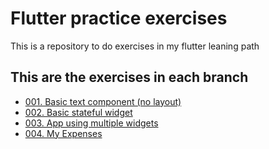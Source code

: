 # Flutter practice exercises

This is a repository to do exercises in my flutter leaning path

## This are the exercises in each branch
- [001. Basic text component (no layout)](https://github.com/htenjo/flutter_demos/tree/lesson/001_basic_text_without_layout)
- [002. Basic stateful widget](https://github.com/htenjo/flutter_demos/tree/lesson/002_basic_stateful_widget)
- [003. App using multiple widgets](https://github.com/htenjo/flutter_demos/tree/lesson/003_test1_multi-widget)
- [004. My Expenses](https://github.com/htenjo/flutter_demos/tree/lesson/004_my-expenses)
